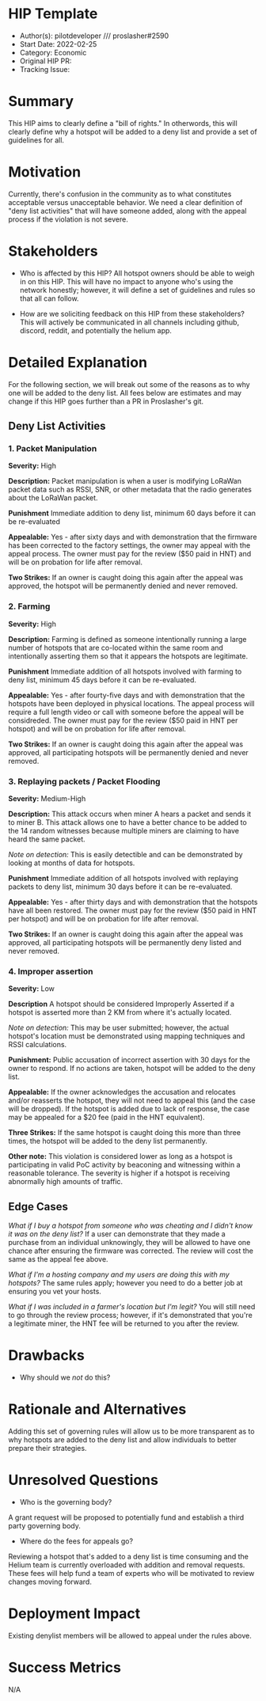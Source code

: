 # HIP Template

- Author(s): pilotdeveloper /// proslasher#2590
- Start Date: 2022-02-25
- Category: Economic
- Original HIP PR: <!-- leave this empty; maintainer will fill in ID of this pull request -->
- Tracking Issue: <!-- leave this empty; maintainer will create a discussion issue -->

# Summary
[summary]: #summary

This HIP aims to clearly define a "bill of rights."  In otherwords, this will clearly define why a hotspot will be added to a deny list and provide a set of guidelines for all.

# Motivation
[motivation]: #motivation

Currently, there's confusion in the community as to what constitutes acceptable versus unacceptable behavior. We need a clear definition of "deny list activities" that will have someone added, along with the appeal process if the violation is not severe.

# Stakeholders
[stakeholders]: #stakeholders

* Who is affected by this HIP?
All hotspot owners should be able to weigh in on this HIP. This will have no impact to anyone who's using the network honestly; however, it will define a set of guidelines and rules so that all can follow.

* How are we soliciting feedback on this HIP from these stakeholders? 
This will actively be communicated in all channels including github, discord, reddit, and potentially the helium app. 

# Detailed Explanation
[detailed-explanation]: #detailed-explanation

For the following section, we will break out some of the reasons as to why one will be added to the deny list. All fees below are estimates and may change if this HIP goes further than a PR in Proslasher's git. 

## Deny List Activities

### 1. Packet Manipulation

**Severity:** High

**Description:** 
Packet manipulation is when a user is modifying LoRaWan packet data such as RSSI, SNR, or other metadata that the radio generates about the LoRaWan packet. 

**Punishment** Immediate addition to deny list, minimum 60 days before it can be re-evaluated

**Appealable:** Yes - after sixty days and with demonstration that the firmware has been corrected to the factory settings, the owner may appeal with the appeal process. The owner must pay for the review ($50 paid in HNT) and will be on probation for life after removal. 

**Two Strikes:** If an owner is caught doing this again after the appeal was approved, the hotspot will be permanently denied and never removed. 


### 2. Farming
**Severity:** High

**Description:** 
Farming is defined as someone intentionally running a large number of hotspots that are co-located within the same room and intentionally asserting them so that it appears the hotspots are legitimate. 

**Punishment** Immediate addition of all hotspots involved with farming to deny list, minimum 45 days before it can be re-evaluated.

**Appealable:** Yes - after fourty-five days and with demonstration that the hotspots have been deployed in physical locations. The appeal process will require a full length video or call with someone before the appeal will be considreded. The owner must pay for the review ($50 paid in HNT per hotspot) and will be on probation for life after removal. 

**Two Strikes:** If an owner is caught doing this again after the appeal was approved, all participating hotspots will be permanently denied and never removed. 

### 3. Replaying packets / Packet Flooding
**Severity:** Medium-High

**Description:** 
This attack occurs when miner A hears a packet and sends it to miner B. This attack allows one to have a better chance to be added to the 14 random witnesses because multiple miners are claiming to have heard the same packet. 

*Note on detection:* This is easily detectible and can be demonstrated by looking at months of data for hotspots.

**Punishment** Immediate addition of all hotspots involved with replaying packets to deny list, minimum 30 days before it can be re-evaluated.

**Appealable:** Yes - after thirty days and with demonstration that the hotspots have all been restored. The owner must pay for the review ($50 paid in HNT per hotspot) and will be on probation for life after removal. 

**Two Strikes:** If an owner is caught doing this again after the appeal was approved, all participating hotspots will be permanently deny listed and never removed. 


### 4. Improper assertion
**Severity:** Low

**Description** 
A hotspot should be considered Improperly Asserted if a hotspot is asserted more than 2 KM from where it's actually located. 

*Note on detection:* This may be user submitted; however, the actual hotspot's location must be demonstrated using mapping techniques and RSSI calculations. 

**Punishment:** Public accusation of incorrect assertion with 30 days for the owner to respond. If no actions are taken, hotspot will be added to the deny list.

**Appealable:** If the owner acknowledges the accusation and relocates and/or reasserts the hotspot, they will not need to appeal this (and the case will be dropped). If the hotspot is added due to lack of response, the case may be appealed for a $20 fee (paid in the HNT equivalent). 

**Three Strikes:** If the same hotspot is caught doing this more than three times, the hotspot will be added to the deny list permanently.

**Other note:** This violation is considered lower as long as a hotspot is participating in valid PoC activity by beaconing and witnessing within a reasonable tolerance. The severity is higher if a hotspot is receiving abnormally high amounts of traffic. 


## Edge Cases 

*What if I buy a hotspot from someone who was cheating and I didn't know it was on the deny list?* If a user can demonstrate that they made a purchase from an individual unknowingly, they will be allowed to have one chance after ensuring the firmware was corrected. The review will cost the same as the appeal fee above.

*What if I'm a hosting company and my users are doing this with my hotspots?* The same rules apply; however you need to do a better job at ensuring you vet your hosts.

*What if I was included in a farmer's location but I'm legit?* You will still need to go through the review process; however, if it's demonstrated that you're a legitimate miner, the HNT fee will be returned to you after the review. 


# Drawbacks
[drawbacks]: #drawbacks

- Why should we *not* do this?

# Rationale and Alternatives
[alternatives]: #rationale-and-alternatives

Adding this set of governing rules will allow us to be more transparent as to why hotspots are added to the deny list and allow individuals to better prepare their strategies. 

# Unresolved Questions
[unresolved]: #unresolved-questions

- Who is the governing body?

A grant request will be proposed to potentially fund and establish a third party governing body. 

- Where do the fees for appeals go?

Reviewing a hotspot that's added to a deny list is time consuming and the Helium team is currently overloaded with addition and removal requests. These fees will help fund a team of experts who will be motivated to review changes moving forward.

# Deployment Impact
[deployment-impact]: #deployment-impact

Existing denylist members will be allowed to appeal under the rules above. 

# Success Metrics
[success-metrics]: #success-metrics

N/A
